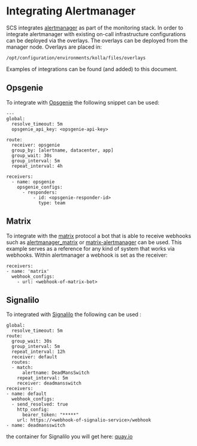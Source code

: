 # Integrating Alertmanager

SCS integrates [alertmanager](https://github.com/prometheus/alertmanager) as part of the
monitoring stack. In order to integrate alertmanager with existing on-call infrastructure
configurations can be deployed via the overlays.
The overlays can be deployed from the manager node. Overlays are placed in:

`/opt/configuration/environments/kolla/files/overlays`

Examples of integrations can be found (and added) to this document.


## Opsgenie

To integrate with [Opsgenie](https://www.atlassian.com/software/opsgenie) the following snippet
can be used:

```
---
global:
  resolve_timeout: 5m
  opsgenie_api_key: <opsgenie-api-key>

route:
  receiver: opsgenie
  group_by: [alertname, datacenter, app]
  group_wait: 30s
  group_interval: 5m
  repeat_interval: 4h

receivers:
  - name: opsgenie
    opsgenie_configs:
      - responders:
          - id: <opsgenie-responder-id>
            type: team
```

## Matrix

To integrate with the [matrix](https://matrix.org/) protocol a bot that is able to receive webhooks such as 
[alertmanager\_matrix](https://github.com/dkess/alertmanager_matrix) or 
[matrix-alertmanager](https://github.com/jaywink/matrix-alertmanager) can be used.
This example serves as a reference for any kind of system that works via webhooks.
Within alertmanager a webhook is set as the receiver:

```
receivers:
- name: 'matrix'
  webhook_configs:
    - url: <webhook-of-matrix-bot>
```

## Signalilo

To integrated with [Signalilo](https://github.com/vshn/signalilo) the following can be used :

```
global:
  resolve_timeout: 5m
route:
  group_wait: 30s
  group_interval: 5m
  repeat_interval: 12h
  receiver: default
  routes:
  - match:
      alertname: DeadMansSwitch
    repeat_interval: 5m
    receiver: deadmansswitch
receivers:
- name: default
  webhook_configs:
  - send_resolved: true
    http_config:
      bearer_token: "*****"
    url: https://<webhook-of-signalio-service>/webhook
- name: deadmansswitch
```

the container for Signalilo  you will get here: [quay.io](https://quay.io/repository/vshn/signalilo)

